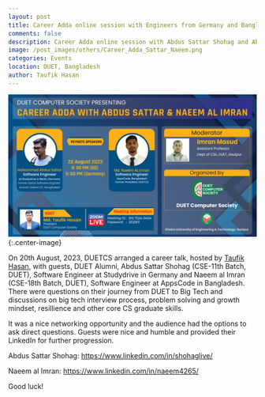 ```yaml
---
layout: post
title: Career Adda online session with Engineers from Germany and Bangladesh held
comments: false
description: Career Adda online session with Abdus Sattar Shohag and Abu Naeem al Imran
image: /post_images/others/Career_Adda_Sattar_Naeem.png
categories: Events
location: DUET, Bangladesh
author: Taufik Hasan
---
```


![Career Adda](/post_images/others/Career_Adda_Sattar_Naeem.png){:.center-image} <br/>

On 20th August, 2023, DUETCS arranged a career talk, hosted by <a href="">Taufik Hasan</a>, with guests, DUET Alumni, Abdus Sattar Shohag (CSE-11th Batch, DUET), Software Engineer at Studydrive in Germany and Naeem al Imran (CSE-18th Batch, DUET), Software Engineer at AppsCode in Bangladesh. There were questions on their journey from DUET to Big Tech and discussions on big tech interview process, problem solving and growth mindset, resillience and other core CS graduate skills. 

It was a nice networking opportunity and the audience had the options to ask direct questions. Guests were nice and humble and provided their LinkedIn for further progression.

Abdus Sattar Shohag: <a href="https://www.linkedin.com/in/shohaglive/">https://www.linkedin.com/in/shohaglive/</a>

Naeem al Imran: <a href="https://www.linkedin.com/in/naeem4265/">https://www.linkedin.com/in/naeem4265/</a>

Good luck!